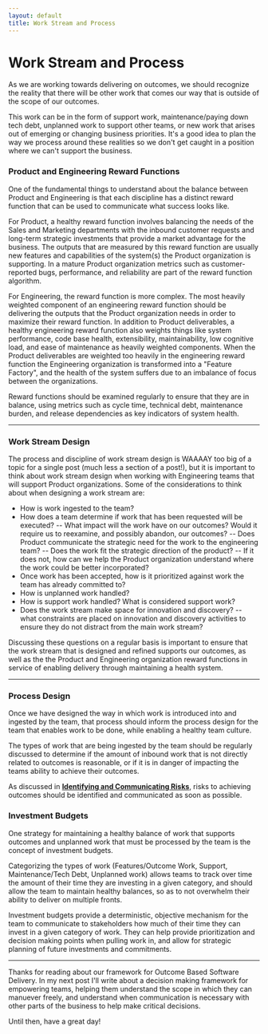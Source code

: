 ```yaml
---
layout: default
title: Work Stream and Process
---
```


# Work Stream and Process

As we are working towards delivering on outcomes, we should recognize the reality that there will be other work that comes our way that is outside of the scope of our outcomes.  

This work can be in the form of support work, maintenance/paying down tech debt, unplanned work to support other teams, or new work that arises out of emerging or changing business priorities.  It's a good idea to plan the way we process around these realities so we don't get caught in a position where we can't support the business.

### <a name="product-and-engineering-reward-functions">Product and Engineering Reward Functions</a>

One of the fundamental things to understand about the balance between Product and Engineering is that each discipline has a distinct reward function that can be used to communicate what success looks like.

For Product, a healthy reward function involves balancing the needs of the Sales and Marketing departments with the inbound customer requests and long-term strategic investments that provide a market advantage for the business.  The outputs that are measured by this reward function are usually new features and capabilities of the system(s) the Product organization is supporting.  In a mature Product organization metrics such as customer-reported bugs, performance, and reliability are part of the reward function algorithm. 

For Engineering, the reward function is more complex.  The most heavily weighted component of an engineering reward function should be delivering the outputs that the Product organization needs in order to maximize their reward function.  In addition to Product deliverables, a healthy engineering reward function also weights things like system performance, code base health, extensibility, maintainability, low cognitive load, and ease of maintenance as heavily weighted components.  When the Product deliverables are weighted too heavily in the engineering reward function the Engineering organization is transformed into a "Feature Factory", and the health of the system suffers due to an imbalance of focus between the organizations.

Reward functions should be examined regularly to ensure that they are in balance, using metrics such as cycle time, technical debt, maintenance burden, and release dependencies as key indicators of system health.

---

### <a name="work-stream-design">Work Stream Design</a>

The process and discipline of work stream design is WAAAAY too big of a topic for a single post (much less a section of a post!), but it is important to think about work stream design when working with Engineering teams that will support Product organizations.  Some of the considerations to think about when designing a work stream are:

- How is work ingested to the team?
- How does a team determine if work that has been requested will be executed?
    -- What impact will the work have on our outcomes?  Would it require us to reexamine, and possibly abandon, our outcomes?
    -- Does Product communicate the strategic need for the work to the engineering team?
    -- Does the work fit the strategic direction of the product?
    -- If it does not, how can we help the Product organization understand where the work could be better incorporated?
- Once work has been accepted, how is it prioritized against work the team has already committed to?
- How is unplanned work handled?
- How is support work handled?  What is considered support work?
- Does the work stream make space for innovation and discovery?
    -- what constraints are placed on innovation and discovery activities to ensure they do not distract from the main work stream?

Discussing these questions on a regular basis is important to ensure that the work stream that is designed and refined supports our outcomes, as well as the the Product and Engineering organization reward functions in service of enabling delivery through maintaining a health system.

---

### <a name="process-design">Process Design</a>

Once we have designed the way in which work is introduced into and ingested by the team, that process should inform the process design for the team that enables work to be done, while enabling a healthy team culture.

The types of work that are being ingested by the team should be regularly discussed to determine if the amount of inbound work that is not directly related to outcomes is reasonable, or if it is in danger of impacting the teams ability to achieve their outcomes.

As discussed in **[Identifying and Communicating Risks](/2022/01/28/targets#identifying-and-communicating-risks)**, risks to achieving outcomes should be identified and communicated as soon as possible.

### <a name="investment-budgets">Investment Budgets</a>

One strategy for maintaining a healthy balance of work that supports outcomes and unplanned work that must be processed by the team is the concept of investment budgets.

Categorizing the types of work (Features/Outcome Work, Support, Maintenance/Tech Debt, Unplanned work) allows teams to track over time the amount of their time they are investing in a given category, and should allow the team to maintain healthy balances, so as to not overwhelm their ability to deliver on multiple fronts.

Investment budgets provide a deterministic, objective mechanism for the team to communicate to stakeholders how much of their time they can invest in a given category of work.  They can help provide prioritization and decision making points when pulling work in, and allow for strategic planning of future investments and commitments.

---

Thanks for reading about our framework for Outcome Based Software Delivery.  In my next post I'll write about a decision making framework for empowering teams, helping them understand the scope in which they can manuever freely, and understand when communication is necessary with other parts of the business to help make critical decisions.

Until then, have a great day!